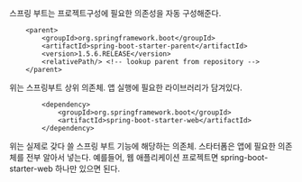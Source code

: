 스프링 부트는 프로젝트구성에 필요한 의존성을 자동 구성해준다.

```
	<parent>
		<groupId>org.springframework.boot</groupId>
		<artifactId>spring-boot-starter-parent</artifactId>
		<version>1.5.6.RELEASE</version>
		<relativePath/> <!-- lookup parent from repository -->
	</parent>
```
위는 스프링부트 상위 의존체. 앱 실행에 필요한 라이브러리가 담겨있다.  

```
		<dependency>
			<groupId>org.springframework.boot</groupId>
			<artifactId>spring-boot-starter-web</artifactId>
		</dependency>
```

위는 실제로 갖다 쓸 스프링 부트 기능에 해당하는 의존체. 스타터폼은 앱에 필요한 의존체를 전부 알아서 넣는다.
예를들어, 웹 애플리케이션 프로젝트면 spring-boot-starter-web 하나만 있으면 된다.
